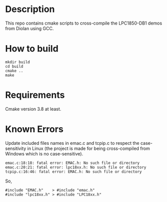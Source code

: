 # Description

This repo contains cmake scripts to cross-compile the LPC1850-DB1 demos from Diolan using GCC.

# How to build

```
mkdir build
cd build
cmake ..
make
```

# Requirements

Cmake version 3.8 at least.

# Known Errors

Update included files names in emac.c and tcpip.c to respect the case-sensitivity in Linux (the project is made for being cross-compiled from Windows which is no case-sensitive).

```
emac.c:18:18: fatal error: EMAC.h: No such file or directory
emac.c:20:21: fatal error: lpc18xx.h: No such file or directory
tcpip.c:16:46: fatal error: EMAC.h: No such file or directory
```

So,
```
#include "EMAC.h"    > #include "emac.h"
#include "lpc18xx.h" > #include "LPC18xx.h"
```
